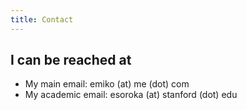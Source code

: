 ```yaml
---
title: Contact
---
```

## I can be reached at
* My main email: emiko (at) me (dot) com
* My academic email: esoroka (at) stanford (dot) edu
